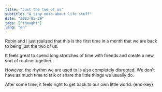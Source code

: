 ```yaml
---
title: "Just the two of us"
subtitle: "A tiny note about life stuff"
date: "2023-05-29"
tags: ["thought"]
lang: "en"
---
```


Robin and I just realized that this is the first time in a month that we are back to being just the two of us.

It feels great to spend long stretches of time with friends and create a new sort of routine together.

However, the rhythm we are used to is also completely disrupted. We don't have as much time to talk or share the little things we usually do.

After some time, it feels right to get back to our own little world. {end-key}
